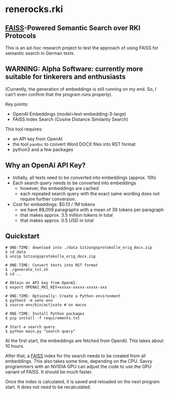 # renerocks.rki

## [FAISS](https://github.com/facebookresearch/faiss)-Powered Semantic Search over RKI Protocols

This is an ad-hoc research project to test the approach of using FAISS for semantic search in German texts.

## WARNING: Alpha Software: currently more suitable for tinkerers and enthusiasts

(Currently, the generation of embeddings is still running on my end. So, I can't even confirm that the program runs properly).

Key points:

- OpenAI Embeddings (model=text-embedding-3-large)
- FAISS Index Search (Cosine Distance Similarity Search)

This tool requires:

- an API key from OpenAI
- the tool `pandoc` to convert Word DOCX files into RST format
- python3 and a few packages

## Why an OpenAI API Key?

- Initially, all texts need to be converted into embeddings (approx. 10h)
- Each search query needs to be converted into embeddings
    - however, the embeddings are cached
    - each repeated search query with the exact same wording does not require further conversion.
- Cost for embeddings: $0.13 / 1M tokens
    - we have 88,009 paragraphs with a mean of 39 tokens per paragraph
    - that makes approx. 3.5 million tokens in total
    - that makes approx. 0.5 USD in total

## Quickstart

```shell
# ONE-TIME: download into ./data Sitzungsprotokolle_orig_docx.zip
$ cd data
$ unzip Sitzungsprotokolle_orig_docx.zip

# ONE-TIME: Convert texts into RST format
$ ./generate_txt.sh
$ cd ..

# Obtain an API key from OpenAI.
$ export OPENAI_RKI_KEY=xxxxx-xxxxx-xxxxx-xxx

# ONE-TIME: Optionally: Create a Python environment
$ python3 -m venv env
$ source env/bin/activate # on macos

# ONE-TIME: Install Python packages
$ pip install -f requirements.txt

# Start a search query
$ python main.py "search query"
```

At the first start, the embeddings are fetched from OpenAI. This takes about 10
hours.

After that, a [FAISS](https://github.com/facebookresearch/faiss) index for the
search needs to be created from all embeddings. This also takes some time,
depending on the CPU. Savvy programmers with an NVIDIA GPU can adjust the code
to use the GPU variant of FAISS. It should be much faster.

Once the index is calculated, it is saved and reloaded on the next program
start. It does not need to be recalculated.


